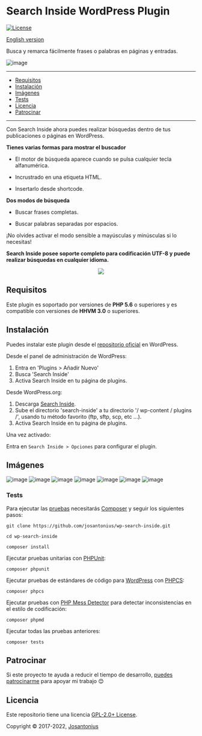 # Search Inside WordPress Plugin

[![License](https://poser.pugx.org/josantonius/wp-search-inside/license)](https://packagist.org/packages/josantonius/wp-search-inside)

[English version](README.md)

Busca y remarca fácilmente frases o palabras en páginas y entradas.

![image](resources/banner-1544x500.png)

---

- [Requisitos](#requisitos)
- [Instalación](#instalación)
- [Imágenes](#imagenes)
- [Tests](#tests)
- [Licencia](#licencia)
- [Patrocinar](#patrocinar)

---

Con Search Inside ahora puedes realizar búsquedas dentro de tus publicaciones o páginas en WordPress.

**Tienes varias formas para mostrar el buscador**

- El motor de búsqueda aparece cuando se pulsa cualquier tecla alfanumérica.

- Incrustrado en una etiqueta HTML.

- Insertarlo desde shortcode.

**Dos modos de búsqueda**

- Buscar frases completas.

- Buscar palabras separadas por espacios.

¡No olvides activar el modo sensible a mayúsculas y minúsculas si lo necesitas!

**Search Inside posee soporte completo para codificación UTF-8 y puede realizar búsquedas en cualquier idioma.**

<p align="center">
  <a href="resources/search-inside-wordpress-plugin-english.mp4" title="Search Inside">
    <img src="resources/thumbnail-english-video.png">
  </a>
</p>

## Requisitos

Este plugin es soportado por versiones de **PHP 5.6** o superiores y es compatible con versiones de **HHVM 3.0** o superiores.

## Instalación

Puedes instalar este plugin desde el [repositorio oficial](https://es.wordpress.org/plugins/search-inside/) en WordPress.

Desde el panel de administración de WordPress:

 1. Entra en 'Plugins > Añadir Nuevo'
 2. Busca 'Search Inside'
 3. Activa Search Inside en tu página de plugins.

Desde WordPress.org:

 1. Descarga [Search Inside](https://es.wordpress.org/plugins/search-inside/).
 2. Sube el directorio 'search-inside' a tu directorio '/ wp-content / plugins /', usando tu método favorito (ftp, sftp, scp, etc ...).
 3. Activa Search Inside en tu página de plugins.

Una vez activado:

Entra en `Search Inside > Opciones` para configurar el plugin.

## Imágenes

![image](resources/screenshot-4.png)
![image](resources/screenshot-5.png)
![image](resources/screenshot-6.png)
![image](resources/screenshot-7.png)
![image](resources/screenshot-8.png)
![image](resources/screenshot-9.png)
![image](resources/screenshot-10.png)

### Tests

Para ejecutar las [pruebas](tests) necesitarás [Composer](http://getcomposer.org/download/) y seguir los siguientes pasos:

    git clone https://github.com/josantonius/wp-search-inside.git
    
    cd wp-search-inside

    composer install

Ejecutar pruebas unitarias con [PHPUnit](https://phpunit.de/):

    composer phpunit

Ejecutar pruebas de estándares de código para [WordPress](https://github.com/WordPress-Coding-Standards/WordPress-Coding-Standards/) con [PHPCS](https://github.com/squizlabs/PHP_CodeSniffer):

    composer phpcs

Ejecutar pruebas con [PHP Mess Detector](https://phpmd.org/) para detectar inconsistencias en el estilo de codificación:

    composer phpmd

Ejecutar todas las pruebas anteriores:

    composer tests

## Patrocinar

Si este proyecto te ayuda a reducir el tiempo de desarrollo,
[puedes patrocinarme](https://github.com/josantonius/lang/es-ES/README.md#patrocinar)
para apoyar mi trabajo :blush:

## Licencia

Este repositorio tiene una licencia [GPL-2.0+ License](LICENSE).

Copyright © 2017-2022, [Josantonius](https://github.com/josantonius/lang/es-ES/README.md#contacto)
